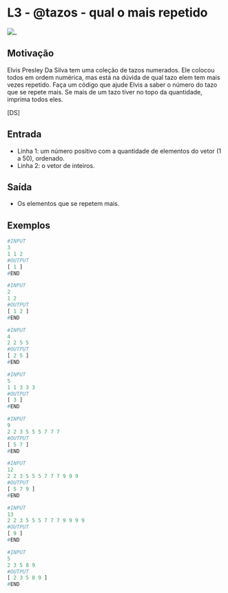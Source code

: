 # L3 - @tazos - qual o mais repetido

![_](cover.jpg)

## Motivação

Elvis Presley Da Silva tem uma coleção de tazos numerados. Ele colocou todos em ordem numérica, mas está na dúvida de qual tazo elem tem mais vezes repetido. Faça um código que ajude Elvis a saber o número do tazo que se repete mais. Se mais de um tazo tiver no topo da quantidade, imprima todos eles.

\[DS\]

## Entrada

- Linha 1: um número positivo com a quantidade de elementos do vetor (1 a 50), ordenado.
- Linha 2: o vetor de inteiros.

## Saída

- Os elementos que se repetem mais.

## Exemplos

``` py
#INPUT
3
1 1 2
#OUTPUT
[ 1 ]
#END

#INPUT
2
1 2
#OUTPUT
[ 1 2 ]
#END

#INPUT
4
2 2 5 5
#OUTPUT
[ 2 5 ]
#END

#INPUT
5
1 1 3 3 3
#OUTPUT
[ 3 ]
#END

#INPUT
9
2 2 3 5 5 5 7 7 7
#OUTPUT
[ 5 7 ]
#END

#INPUT
12
2 2 3 5 5 5 7 7 7 9 9 9
#OUTPUT
[ 5 7 9 ]
#END

#INPUT
13
2 2 3 5 5 5 7 7 7 9 9 9 9
#OUTPUT
[ 9 ]
#END

#INPUT
5
2 3 5 8 9
#OUTPUT
[ 2 3 5 8 9 ]
#END

```
